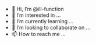 - 👋 Hi, I’m @ill-function
- 👀 I’m interested in ...
- 🌱 I’m currently learning ...
- 💞️ I’m looking to collaborate on ...
- 📫 How to reach me ...

<!---
ill-function/ill-function is a ✨ special ✨ repository because its `README.md` (this file) appears on your GitHub profile.
You can click the Preview link to take a look at your changes.
--->
